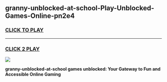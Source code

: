 
## granny-unblocked-at-school-Play-Unblocked-Games-Online-pn2e4
<h3>
<a href="https://premium76.site?title=granny-unblocked-at-school&ref=25A">CLICK TO PLAY</a></h3>
<hr>

<h3>
<a href="https://premium76.site?title=granny-unblocked-at-school&ref=25A">CLICK 2 PLAY</a>
  
</h3>

<a href="https://premium76.site?title=granny-unblocked-at-school&ref=25A"><img src="https://clearcache.store/games.png"></a>


**granny-unblocked-at-school games unblocked: Your Gateway to Fun and Accessible Online Gaming**

